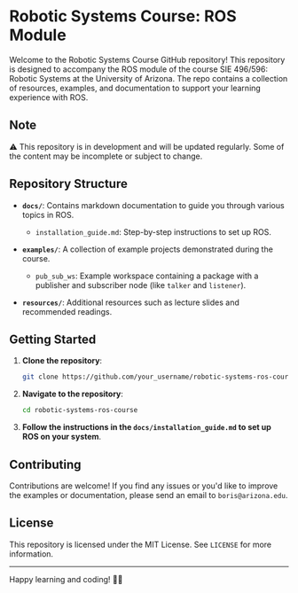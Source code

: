 # Robotic Systems Course: ROS Module

Welcome to the Robotic Systems Course GitHub repository! This repository is designed to accompany the ROS module of the course SIE 496/596: Robotic Systems at the University of Arizona. 
The repo contains a collection of resources, examples, and documentation to support your learning experience with ROS.

## Note

⚠️ This repository is in development and will be updated regularly. 
Some of the content may be incomplete or subject to change.

## Repository Structure

- **`docs/`**: Contains markdown documentation to guide you through various topics in ROS.
  - `installation_guide.md`: Step-by-step instructions to set up ROS.
  <!-- - `ros_basics.md`: Basic concepts and usage of ROS.
  - `robot_simulation.md`: Guide on robot simulation using ROS.
  - `advanced_topics.md`: Advanced topics in ROS for further exploration. -->

- **`examples/`**: A collection of example projects demonstrated during the course.
  - `pub_sub_ws`: Example workspace containing a package with a publisher and subscriber node (like `talker` and `listener`).
  <!-- - `basic_ros_example/`: Basic example to get started with ROS.
  - `robot_arm_control/`: Example for controlling a robotic arm.
  - `rover_navigation/`: Example for navigating a rover.
  - `quadcopter_simulation/`: Example for simulating a quadcopter. -->

- **`resources/`**: Additional resources such as lecture slides and recommended readings.
  <!-- - `slides/`: Lecture slides used in the course.
  - `papers/`: Research papers and articles related to robotics.
  - `additional_reading.md`: Additional reading materials and references. -->

## Getting Started

1. **Clone the repository**:
   ```bash
   git clone https://github.com/your_username/robotic-systems-ros-course.git
    ```

2. **Navigate to the repository**:
    ```bash
    cd robotic-systems-ros-course
    ```

3. **Follow the instructions in the `docs/installation_guide.md` to set up ROS on your system**.

## Contributing

Contributions are welcome! If you find any issues or you'd like to improve the examples or documentation, please send an email to `boris@arizona.edu`.

## License

This repository is licensed under the MIT License. See `LICENSE` for more information.

---

Happy learning and coding! 🤖🚀